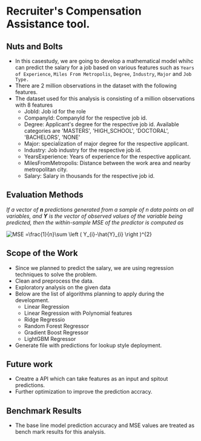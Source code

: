 # Recruiter's Compensation Assistance tool.

## Nuts and Bolts
* In this casestudy, we are going to develop a mathematical model whihc can predict the salary for a job based on various features such as `Years of Experience`, `Miles From Metropolis`, `Degree`, `Industry`, `Major` and `Job Type.`<br>
 * There are 2 million observations in the dataset with the following features.
* The dataset used for this analysis is consisting of a million observations with 8 features
  - JobId: Job id for the role
  - CompanyId: CompanyId for the respective job id.
  - Degree: Applicant's degree for the respective job id. Available categories are 'MASTERS', 'HIGH_SCHOOL', 'DOCTORAL', 'BACHELORS', 'NONE'
  - Major: specialization of major degree for the respective applicant.
  - Industry: Job industry for the respective job id.
  - YearsExperience: Years of experience for the respective applicant.
  - MilesFromMetropolis: Distance between the work area and nearby metropolitan city.
  - Salary: Salary in thousands for the respective job id.
  
## Evaluation Methods

*If a vector of ***n*** predictions generated from a sample of n data points on all variables, and ***Y*** is the vector of observed values of the variable being predicted, then the within-sample MSE of the predictor is computed as*

<img src="https://latex.codecogs.com/png.latex?\bg_white&space;MSE&space;=\frac{1}{n}\sum&space;\left&space;(&space;Y_{i}-\hat{Y}_{i}&space;\right&space;)^{2}" title="MSE =\frac{1}{n}\sum \left ( Y_{i}-\hat{Y}_{i} \right )^{2}" />


## Scope of the Work
* Since we planned to predict the salary, we are using regression techniques to solve the problem.
* Clean and preprocess the data.
* Exploratory analysis on the given data
* Below are the list of algorithms planning to apply during the development.
  - Linear Regression
  - Linear Regression with Polynomial features
  - Ridge Regressio
  - Random Forest Regressor
  - Gradient Boost Regressor
  - LightGBM Regressor
* Generate file with predictions for lookup style deployment.

## Future work
* Creatre a API which can take features as an input and spitout predictions.
* Further optimization to improve the prediction accracy.

## Benchmark Results
* The base line model prediction accuracy and MSE values are treated as bench mark results for this analysis. 
